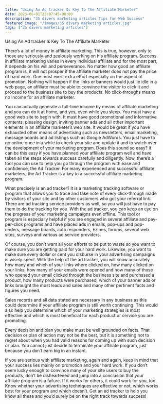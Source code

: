 ```yaml
---
title: "Using An Ad tracker Is Key To The Affiliate Marketer"
date: 2023-06-01T23:07:45-08:00
description: "35 divers marketing articles Tips for Web Success"
featured_image: "/images/35 divers marketing articles.jpg"
tags: ["35 divers marketing articles"]
---
```


Using An Ad tracker Is Key To The Affiliate Marketer 


There’s a lot of money in affiliate marketing. This is true, however, only to those are seriously and zealously working on his affiliate program. Success in affiliate marketing varies in every individual affiliate and for the most part, it depends on his will and perseverance. No matter how good an affiliate program is, it will not prosper if the affiliate marketer does not pay the price of hard work. One must exert extra effort especially on the aspect of promotion. Nothing will happen if the links or banners would just lie idle in a web page, an affiliate must be able to convince the visitor to click it and proceed to the business site to buy the products. No click-throughs means no income for an affiliate marketer.

You can actually generate a full-time income by means of affiliate marketing and you can do it at home, and yes, even while you sleep. You must have a good web site to begin with. It must have good promotional and informative contents, pleasing design, inviting banner ads and all other important elements in an affiliate marketer’s web site. It would be great if you have exhausted other means of advertising such as newsletters, email marketing, message boards and ad listings such as Google AdWords. You just have to go online once in a while to check your site and update it and to watch over the development of your marketing program. Does this sound so easy? 
It can be this easy if you have planned your affiliate program well and have taken all the steps towards success carefully and diligently. Now, there’s a tool you can use to help you go through the program with ease and confidence, the Ad Tracker. For many experienced and successful affiliate marketers, the Ad Tracker is a key to a successful affiliate marketing program.
 
What precisely is an ad tracker? It is a marketing tracking software or program that allows you to trace and take note of every click-through made by visitors of your site and by other customers who got your referral link. There are ad tracking service providers as well, so you will just have to pay them to do the tracking for you. With the ad tracker, you can keep an eye on the progress of your marketing campaigns even offline. This tool or program is especially helpful if you are engaged in several affiliate and pay-per-click programs and have placed ads in emails, pop-ups and pop-unders, message boards, auto responders, Ezines, forums, several web sites, surveys and various ad service providers. 

Of course, you don’t want all your efforts to be put to waste so you want to make sure you are getting paid for your hard work. Likewise, you want to make sure every dollar or cent you disburse in your advertising campaigns is wisely spent. With the help of the ad tracker, you will know accurately how many and which of your links where clicked on, how many clicked on your links, how many of your emails were opened and how many of those who opened your email clicked through the business site and purchased a product, how many products were purchased, which of your banner ads or links brought the most leads and sales and many other pertinent facts and figures you need.

Sales records and all data stated are necessary in any business as this could determine if your affiliate program is still worth continuing. This would also help you determine which of your marketing strategies is most effective and which is most beneficial for each product or service you are promoting.  

Every decision and plan you make must be well grounded on facts. That decision or plan of action may not be the best, but it is something not to regret about when you had valid reasons for coming up with such decision or plan. You cannot just decide to terminate your affiliate program, just because you don’t earn big in an instant.

If you are serious with affiliate marketing, again and again, keep in mind that your success lies mainly on promotion and your hard work. If you don’t seem lucky enough to convince many of your site users to buy the products, don’t be disheartened and jump into a conclusion that your affiliate program is a failure. If it works for others, it could work for you, too. Know whether your advertising techniques are effective or not, which works best for your program and which doesn’t. Get an ad tracker to help you know all these and you’d surely be on the right track towards success!  



